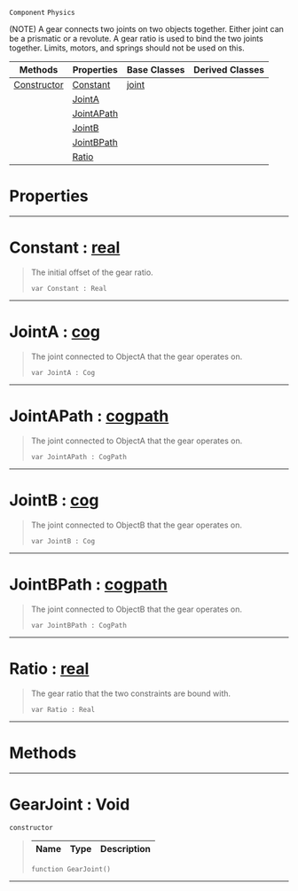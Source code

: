  `Component` `Physics`



(NOTE) A gear connects two joints on two objects together. Either joint can be a prismatic or a revolute. A gear ratio is used to bind the two joints together. Limits, motors, and springs should not be used on this.

|Methods|Properties|Base Classes|Derived Classes|
|---|---|---|---|
|[ Constructor](gearjoint.md#gearjoint-void)|[ Constant](gearjoint.md#constant-zilch-engine-doc)|[joint](joint.md)| |
| |[ JointA](gearjoint.md#jointa-zilch-engine-docum)| | |
| |[ JointAPath](gearjoint.md#jointapath-zilch-engine-d)| | |
| |[ JointB](gearjoint.md#jointb-zilch-engine-docum)| | |
| |[ JointBPath](gearjoint.md#jointbpath-zilch-engine-d)| | |
| |[ Ratio](gearjoint.md#ratio-zilch-engine-docume)| | |


 #  Properties


---  
 #  Constant : [real](../nada_base_types/real.md)

> The initial offset of the gear ratio.
> ```TS:Nada
> var Constant : Real


---  
 #  JointA : [cog](cog.md)

> The joint connected to ObjectA that the gear operates on.
> ```TS:Nada
> var JointA : Cog


---  
 #  JointAPath : [cogpath](cogpath.md)

> The joint connected to ObjectA that the gear operates on.
> ```TS:Nada
> var JointAPath : CogPath


---  
 #  JointB : [cog](cog.md)

> The joint connected to ObjectB that the gear operates on.
> ```TS:Nada
> var JointB : Cog


---  
 #  JointBPath : [cogpath](cogpath.md)

> The joint connected to ObjectB that the gear operates on.
> ```TS:Nada
> var JointBPath : CogPath


---  
 #  Ratio : [real](../nada_base_types/real.md)

> The gear ratio that the two constraints are bound with.
> ```TS:Nada
> var Ratio : Real


---  
 #  Methods


---  
 #  GearJoint : Void

 `constructor`

> 
> |Name|Type|Description|
> |---|---|---|
> ```TS:Nada
> function GearJoint()
> ``` 


---  
 

 